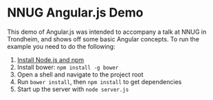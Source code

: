 NNUG Angular.js Demo
====================

This demo of Angular.js was intended to accompany a talk at NNUG in Trondheim, and shows off some basic Angular concepts. To run the example you need to do the following:

1. [Install Node.js and npm](http://nodejs.org/)
2. Install bower: `npm install -g bower`
3. Open a shell and navigate to the project root
4. Run `bower install`, then `npm install` to get dependencies
5. Start up the server with `node server.js`
